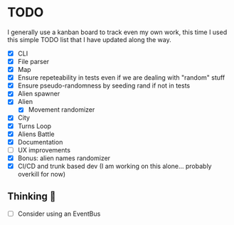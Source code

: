 # TODO

I generally use a kanban board to track even my own work, this time I used this simple TODO list that I have updated along the way.

- [x] CLI
- [x] File parser
- [x] Map
- [x] Ensure repeteability in tests even if we are dealing with "random" stuff
- [x] Ensure pseudo-randomness by seeding rand if not in tests
- [x] Alien spawner
- [x] Alien
  - [x] Movement randomizer
- [x] City
- [x] Turns Loop
- [x] Aliens Battle
- [x] Documentation
- [ ] UX improvements
- [x] Bonus: alien names randomizer
- [x] CI/CD and trunk based dev (I am working on this alone... probably overkill for now)

## Thinking 🤔
- [ ] Consider using an EventBus


